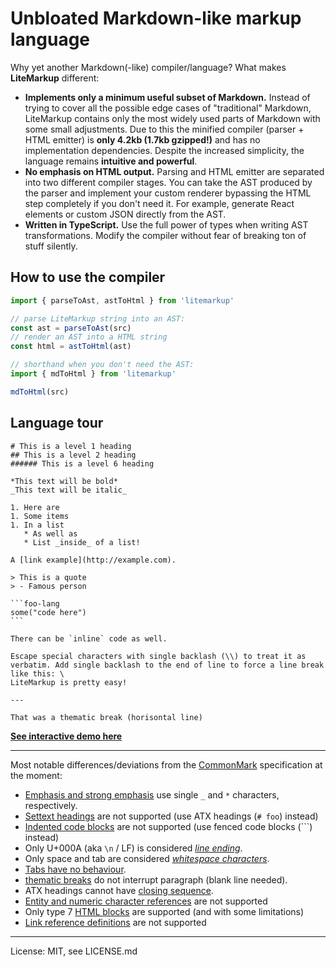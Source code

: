 # Unbloated Markdown-like markup language

Why yet another Markdown(-like) compiler/language? What makes **LiteMarkup** different:
- **Implements only a minimum useful subset of Markdown.** Instead of trying to cover all the possible edge cases of "traditional" Markdown, LiteMarkup contains only the most widely used parts of Markdown with some small adjustments. Due to this the minified compiler (parser + HTML emitter) is **only 4.2kb (1.7kb gzipped!)** and has no implementation dependencies. Despite the increased simplicity, the language remains **intuitive and powerful**.
- **No emphasis on HTML output.** Parsing and HTML emitter are separated into two different compiler stages. You can take the AST produced by the parser and implement your custom renderer bypassing the HTML step completely if you don't need it. For example, generate React elements or custom JSON directly from the AST.
- **Written in TypeScript.** Use the full power of types when writing AST transformations. Modify the compiler without fear of breaking ton of stuff silently.

## How to use the compiler
```javascript
import { parseToAst, astToHtml } from 'litemarkup'

// parse LiteMarkup string into an AST:
const ast = parseToAst(src)
// render an AST into a HTML string
const html = astToHtml(ast)

// shorthand when you don't need the AST:
import { mdToHtml } from 'litemarkup'

mdToHtml(src)
```

## Language tour

````litemarkup
# This is a level 1 heading
## This is a level 2 heading
###### This is a level 6 heading

*This text will be bold*
_This text will be italic_

1. Here are
1. Some items
1. In a list
   * As well as
   * List _inside_ of a list!

A [link example](http://example.com).

> This is a quote
> - Famous person

```foo-lang
some("code here")
```

There can be `inline` code as well.

Escape special characters with single backlash (\\) to treat it as verbatim. Add single backlash to the end of line to force a line break like this: \
LiteMarkup is pretty easy!

---

That was a thematic break (horisontal line)

````

[**See interactive demo here**](./demopage/demopage.html)

---

Most notable differences/deviations from the [CommonMark](https://spec.commonmark.org/0.29/) specification at the moment:

- [Emphasis and strong emphasis](https://spec.commonmark.org/0.29/#emphasis-and-strong-emphasis) use single `_` and `*` characters, respectively.
- [Settext headings](https://spec.commonmark.org/0.29/#setext-heading) are not supported (use ATX headings (`# foo`) instead)
- [Indented code blocks](https://spec.commonmark.org/0.29/#indented-code-block) are not supported (use fenced code blocks (```) instead)
- Only U+000A (aka `\n` / LF) is considered [*line ending*](https://spec.commonmark.org/0.29/#line-ending).
- Only space and tab are considered [*whitespace characters*](https://spec.commonmark.org/0.29/#whitespace-character).
- [Tabs have no behaviour](https://spec.commonmark.org/0.29/#example-6).
- [thematic breaks](https://spec.commonmark.org/0.29/#thematic-break) do not interrupt paragraph (blank line needed).
- ATX headings cannot have [closing sequence](https://spec.commonmark.org/0.29/#example-41).
- [Entity and numeric character references](https://spec.commonmark.org/0.29/#entity-and-numeric-character-references) are not supported
- Only type 7 [HTML blocks](https://spec.commonmark.org/0.29/#html-block) are supported (and with some limitations)
- [Link reference definitions](https://spec.commonmark.org/0.29/#link-reference-definition) are not supported

---

License: MIT, see LICENSE.md
